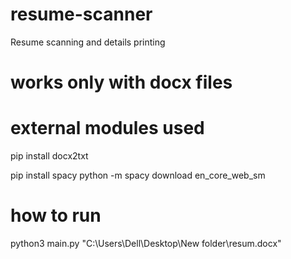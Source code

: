 # resume-scanner
Resume scanning and details printing

# works only with docx files


# external modules used

pip install docx2txt

pip install spacy
python -m spacy download en_core_web_sm


# how to run

 python3 main.py "C:\Users\Dell\Desktop\New folder\resum.docx"
